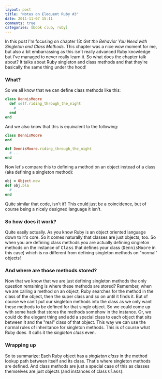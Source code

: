 ```yaml
---
layout: post
title: "Notes on Eloquent Ruby #3"
date: 2011-11-07 15:11
comments: true
categories: [book club, ruby]
---
```

In this post I'm focusing on chapter 13: *Get the Behavior You Need with Singleton and Class Methods*. This chapter was a nice wow moment for me, but also a bit embarrassing as this isn't really advanced Ruby knowledge but I've managed to never really learn it. So what does the chapter talk about? It talks about Ruby singleton and class methods and that they're basically the same thing under the hood!

### What?

So we all know that we can define class methods like this:

``` ruby
class DennisMoore
  def self.riding_through_the_night
    # ...
  end
end
```

And we also know that this is equivalent to the following:

``` ruby
class DennisMoore
end

def DennisMoore.riding_through_the_night
  # ...
end
```
Now let's compare this to defining a method on an object instead of a class (aka defining a singleton method):

``` ruby
obj = Object.new
def obj.bla
  # ...
end
```

Quite similar that code, isn't it? This could just be a coincidence, but of course being a nicely designed language it isn't.

### So how does it work?

Quite easily actually. As you know Ruby is an object oriented language down to it's core. So it comes naturally that classes are just objects, too. So when you are defining class methods you are actually defining singleton methods on the instance of <tt>Class</tt> that defines your class (<tt>DennisMoore</tt> in this case) which is no different from defining singleton methods on "normal" objects!

### And where are those methods stored?

Now that we know that we are just defining singleton methods the only question remaining is where these methods are stored? Remember, when we are calling a method on an object, Ruby searches for the method in the class of the object, then the super class and so on until it finds it. But of course we can't put our singleton methods into the class as we only want these methods to be defined for that single object. So we could come up with some hack that stores the methods somehow in the instance. Or, we could do the elegant thing and add a special class to each object that sits between it and the "real" class of that object. This way we can use the normal rules of inheritance for singleton methods. This is of course what Ruby does. It calls it the *singleton class* even.

### Wrapping up

So to summarize: Each Ruby object has a *singleton class* in the method lookup path between itself and its class. That's where singleton methods are defined. And class methods are just a special case of this as classes themselves are just objects (and instances of class <tt>Class</tt>).
